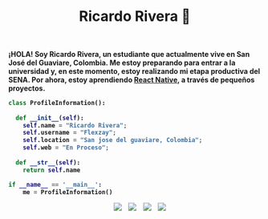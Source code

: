 <h1 align="center">
  <b>Ricardo Rivera 👋 <b>
      
</h1>

<br>


¡HOLA! Soy Ricardo Rivera, un estudiante que actualmente vive en San José del Guaviare, Colombia. Me estoy preparando para entrar a la universidad y, en este momento, estoy realizando mi etapa productiva del SENA.
Por ahora, estoy aprendiendo <a href="https://es.wikipedia.org/wiki/React_Native">React Native</a>,  a través de pequeños proyectos.





```python
class ProfileInformation():
    
  def __init__(self):
    self.name = "Ricardo Rivera";
    self.username = "Flexzay";
    self.location = "San jose del guaviare, Colombia";
    self.web = "En Proceso";
  
  def __str__(self):
    return self.name

if __name__ == '__main__':
    me = ProfileInformation()
```



<p align="center">

 <div align="center"  class="icons-social" style="margin-left: 10px;">
        <a style="margin-left: 10px;"  target="_blank" href="#">
			<img src="https://img.icons8.com/doodle/40/000000/linkedin--v2.png"></a>
        <a style="margin-left: 10px;" target="_blank" href="#">
		<img src="https://img.icons8.com/doodle/40/000000/github--v1.png"></a>
		<a style="margin-left: 10px;" target="_blank" href="#">
			<img src="https://img.icons8.com/doodle/1x/twitter-squared--v2.png" ></a>
		<a style="margin-left: 10px;" target="_blank" href="#">
				<img src="https://img.icons8.com/doodle/1x/youtube--v2.png" ></a>

      

</p>
